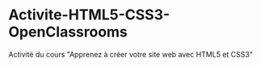 # Activite-HTML5-CSS3-OpenClassrooms
Activité du cours "Apprenez à créer votre site web avec HTML5 et CSS3"
